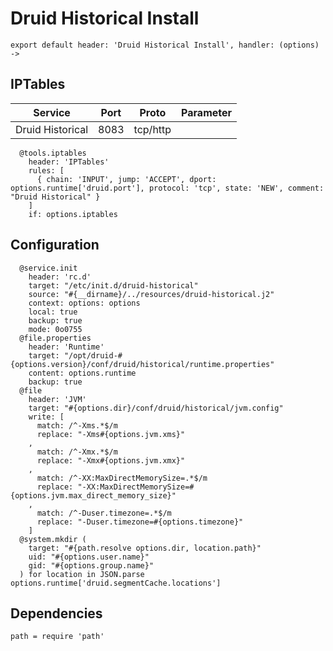 
# Druid Historical Install

    export default header: 'Druid Historical Install', handler: (options) ->

## IPTables

| Service           | Port | Proto    | Parameter                   |
|-------------------|------|----------|-----------------------------|
| Druid Historical  | 8083 | tcp/http |                             |

      @tools.iptables
        header: 'IPTables'
        rules: [
          { chain: 'INPUT', jump: 'ACCEPT', dport: options.runtime['druid.port'], protocol: 'tcp', state: 'NEW', comment: "Druid Historical" }
        ]
        if: options.iptables

## Configuration

      @service.init
        header: 'rc.d'
        target: "/etc/init.d/druid-historical"
        source: "#{__dirname}/../resources/druid-historical.j2"
        context: options: options
        local: true
        backup: true
        mode: 0o0755
      @file.properties
        header: 'Runtime'
        target: "/opt/druid-#{options.version}/conf/druid/historical/runtime.properties"
        content: options.runtime
        backup: true
      @file
        header: 'JVM'
        target: "#{options.dir}/conf/druid/historical/jvm.config"
        write: [
          match: /^-Xms.*$/m
          replace: "-Xms#{options.jvm.xms}"
        ,
          match: /^-Xmx.*$/m
          replace: "-Xmx#{options.jvm.xmx}"
        ,
          match: /^-XX:MaxDirectMemorySize=.*$/m
          replace: "-XX:MaxDirectMemorySize=#{options.jvm.max_direct_memory_size}"
        ,
          match: /^-Duser.timezone=.*$/m
          replace: "-Duser.timezone=#{options.timezone}"
        ]
      @system.mkdir (
        target: "#{path.resolve options.dir, location.path}"
        uid: "#{options.user.name}"
        gid: "#{options.group.name}"
      ) for location in JSON.parse options.runtime['druid.segmentCache.locations']

## Dependencies

    path = require 'path'
